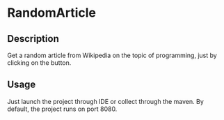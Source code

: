 # RandomArticle

## Description

Get a random article from Wikipedia on the topic of programming, just by clicking on the button.

## Usage

Just launch the project through IDE or collect through the maven. By default, the project runs on port 8080.